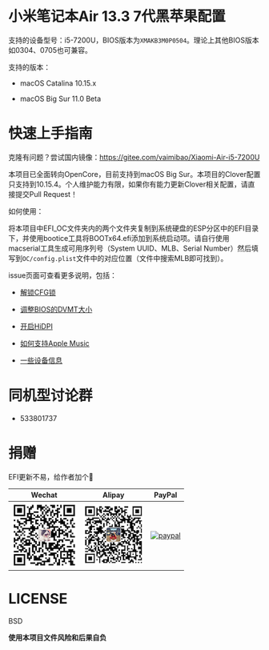 # 小米笔记本Air 13.3 7代黑苹果配置

支持的设备型号：i5-7200U，BIOS版本为`XMAKB3M0P0504`。理论上其他BIOS版本如0304、0705也可兼容。

支持的版本：

* macOS Catalina 10.15.x

* macOS Big Sur 11.0 Beta

# 快速上手指南

克隆有问题？尝试国内镜像：<https://gitee.com/vaimibao/Xiaomi-Air-i5-7200U>

本项目已全面转向OpenCore，目前支持到macOS Big Sur。本项目的Clover配置只支持到10.15.4。个人维护能力有限，如果你有能力更新Clover相关配置，请直接提交Pull Request！

如何使用：

将本项目中EFI_OC文件夹内的两个文件夹复制到系统硬盘的ESP分区中的EFI目录下，并使用bootice工具将BOOTx64.efi添加到系统启动项。请自行使用macserial工具生成可用序列号（System UUID、MLB、Serial Number）然后填写到`OC/config.plist`文件中的对应位置（文件中搜索MLB即可找到）。

issue页面可查看更多说明，包括：

* [解锁CFG锁](https://github.com/jasper-wan/Xiaomi-Air-i5-7200U/issues/28)

* [调整BIOS的DVMT大小](https://github.com/jasper-wan/Xiaomi-Air-i5-7200U/issues/28)

* [开启HiDPI](https://github.com/jasper-wan/Xiaomi-Air-i5-7200U/issues/26)

* [如何支持Apple Music](https://github.com/jasper-wan/Xiaomi-Air-i5-7200U/issues/27)

* [一些设备信息](https://github.com/jasper-wan/Xiaomi-Air-i5-7200U/issues/30)

# 同机型讨论群

* 533801737

# 捐赠

EFI更新不易，给作者加个🍗

| Wechat| Alipay | PayPal |
| - | - | - |
| ![wechat](img/wechat.png) | ![alipay](img/alipay.png) | [![paypal](https://www.paypalobjects.com/en_US/i/btn/btn_donateCC_LG.gif)](https://www.paypal.com/cgi-bin/webscr?cmd=_s-xclick&hosted_button_id=XY2PW7DUBTWXE&source=url) |

# LICENSE

BSD

**使用本项目文件风险和后果自负**
